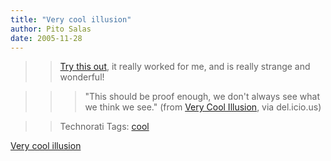 ```yaml
---
title: "Very cool illusion"
author: Pito Salas
date: 2005-11-28
---
```



>>

>> [Try this
out](<http://www.patmedia.net/marklevinson/cool/cool_illusion.html>), it
really worked for me, and is really strange and wonderful!

>>

>>> "This should be proof enough, we don't always see what we think we see."
(from [Very Cool
Illusion](<http://www.patmedia.net/marklevinson/cool/cool_illusion.html>), via
del.icio.us)

>>

>> Technorati Tags: [cool](<http://www.technorati.com/tag/cool>)


[Very cool illusion](None)
